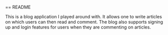 == README

This is a blog application I played around with.
It allows one to write articles on which users can then read and comment.
The blog also supports signing up and login features for users
when they are commenting on articles.
